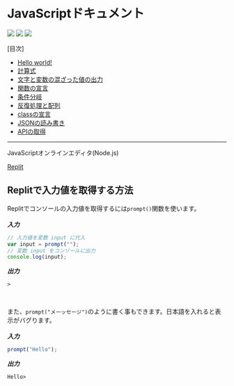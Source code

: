 # JavaScriptドキュメント
![](https://img.shields.io/github/last-commit/kelp-of-truth/JS-Document) ![](https://img.shields.io/github/forks/kelp-of-truth/JS-Document?style=social) ![](https://img.shields.io/github/stars/kelp-of-truth/JS-Document?&style=social)

[目次]
- [Hello world!](./hello-world/README.md)
- [計算式](./math/README.md)
- [文字と変数の混ざった値の出力](./extra1/README.md)
- [関数の宣言]()
- [条件分岐]()
- [反復処理と配列]()
- [classの宣言]()
- [JSONの読み書き]()
- [APIの取得]()
---

JavaScriptオンラインエディタ(Node.js)<br>

[Replit](https://replit.com/languages/nodejs)


## Replitで入力値を取得する方法
Replitでコンソールの入力値を取得するには`prompt()`関数を使います。<br/><br/>
***入力***
```js
// 入力値を変数 input に代入
var input = prompt("");
// 変数 input をコンソールに出力
console.log(input);
```
***出力***
```
> 
```
<br>

また、`prompt("メーッセージ")`のように書く事もできます。日本語を入れると表示がバグります。<br/><br/>
***入力***
```js
prompt("Hello");
```
***出力***
```
Hello> 
```
